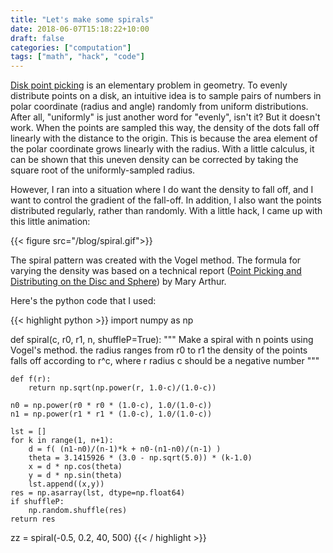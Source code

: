 ```yaml
---
title: "Let's make some spirals"
date: 2018-06-07T15:18:22+10:00
draft: false
categories: ["computation"]
tags: ["math", "hack", "code"]
---
```

[Disk point picking](http://mathworld.wolfram.com/DiskPointPicking.html) is an elementary problem in geometry. To evenly distribute points on a disk, an intuitive idea is to sample pairs of numbers in polar coordinate (radius and angle) randomly from uniform distributions. After all, "uniformly" is just another word for "evenly", isn't it? But it doesn't work. When the points are sampled this way, the density of the dots fall off linearly with the distance to the origin. This is because the area element of the polar coordinate grows linearly with the radius. With a little calculus, it can be shown that this uneven density can be corrected by taking the square root of the uniformly-sampled radius.

However, I ran into a situation where I do want the density to fall off, and I want to control the gradient of the fall-off. In addition, I also want the points distributed regularly, rather than randomly. With a little hack, I came up with this little animation:

{{< figure src="/blog/spiral.gif">}}

The spiral pattern was created with the Vogel method. The formula for varying the density was based on a technical report ([Point Picking and Distributing on the Disc and Sphere](http://www.arl.army.mil/arlreports/2015/ARL-TR-7333.pdf)) by Mary Arthur.

Here's the python code that I used:

{{< highlight python >}}
import numpy as np

def spiral(c, r0, r1, n, shuffleP=True):
    """
        Make a spiral with n points using Vogel's method.
        the radius ranges from r0 to r1
        the density of the points falls off according to r^c, where r radius
        c should be a negative number
    """

    def f(r):
        return np.sqrt(np.power(r, 1.0-c)/(1.0-c))

    n0 = np.power(r0 * r0 * (1.0-c), 1.0/(1.0-c))
    n1 = np.power(r1 * r1 * (1.0-c), 1.0/(1.0-c))

    lst = []
    for k in range(1, n+1):
        d = f( (n1-n0)/(n-1)*k + n0-(n1-n0)/(n-1) )
        theta = 3.1415926 * (3.0 - np.sqrt(5.0)) * (k-1.0)
        x = d * np.cos(theta)
        y = d * np.sin(theta)
        lst.append((x,y))
    res = np.asarray(lst, dtype=np.float64)
    if shuffleP:
        np.random.shuffle(res)
    return res

zz = spiral(-0.5, 0.2, 40, 500)
{{< / highlight >}}
